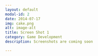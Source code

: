 ```yaml
---
layout: default
modal-id: 2
date: 2014-07-17
img: cake.png
alt: image-alt
title: Screen Shot 1
category: Game Development
description: Screenshots are coming soon

---
```

